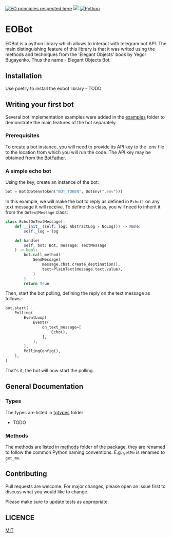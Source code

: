 [![EO principles respected
here](https://www.elegantobjects.org/badge.svg)](https://www.elegantobjects.org)
[![](https://tokei.rs/b1/github/fedor-ivn/grader)](https://github.com/fedor-ivn/grader)
[![Python](https://img.shields.io/badge/-Python-3776AB?logo=python&logoColor=white)](https://www.python.org/)

# EOBot

EOBot is a python library which allows to interact with telegram bot API. The
main distinguishing feature of this library is that it was writed using the
methods and techniques from the 'Elegant Objects' book by Yegor Bugayenko. Thus
the name - Elegant Objects Bot.

## Installation

Use poetry to install the eobot library - TODO

## Writing your first bot

Several bot implementation examples were added in the
[examples](https://github.com/fedor-ivn/grader/tree/pytbot/eobot) folder to
demonstrate the main features of the bot separately.

### Prerequisites

To create a bot instance, you will need to provide its API key to the .env file
to the location from which you will run the code. The API key may be obtained
from the [BotFather](https://t.me/botfather).

### A simple echo bot

Using the key, create an instance of the bot:

```python
bot = Bot(DotenvToken("BOT_TOKEN", DotEnv(".env")))
```

In this example, we will make the bot to reply as defined in `Echo()` on any
text message it will receive. To define this class, you will need to inherit it
from the `OnTextMessage` class:

```python
class Echo(OnTextMessage):
    def __init__(self, log: AbstractLog = NoLog()) -> None:
        self._log = log

    def handle(
        self, bot: Bot, message: TextMessage
    ) -> bool:
        bot.call_method(
            SendMessage(
                message.chat.create_destination(),
                text=PlainText(message.text.value),
            )
        )
        return True
```
Then, start the bot polling, defining the reply on the text message as follows:

```python
bot.start(
    Polling(
        EventLoop(
            Events(
                on_text_message=[
                    Echo(),
                ],
            ),
        ),
        PollingConfig(),
    ),
)
```

That's it, the bot will now start the polling.

## General Documentation

### Types

The types are listed in
[tgtypes](https://github.com/fedor-ivn/grader/tree/pytbot/eobot/tgtypes) folder
- TODO

### Methods

The methods are listed in
[methods](https://github.com/fedor-ivn/grader/tree/pytbot/eobot/methods) folder
of the package, they are renamed to follow the common Python naming conventions.
E.g. `getMe` is renamed to `get_me`.


## Contributing

Pull requests are welcome. For major changes, please open an issue first to
discuss what you would like to change.

Please make sure to update tests as appropriate.

## LICENCE

[MIT](https://choosealicense.com/licenses/mit/)
<!-- todo: add counter https://shields.io/category/size -->
